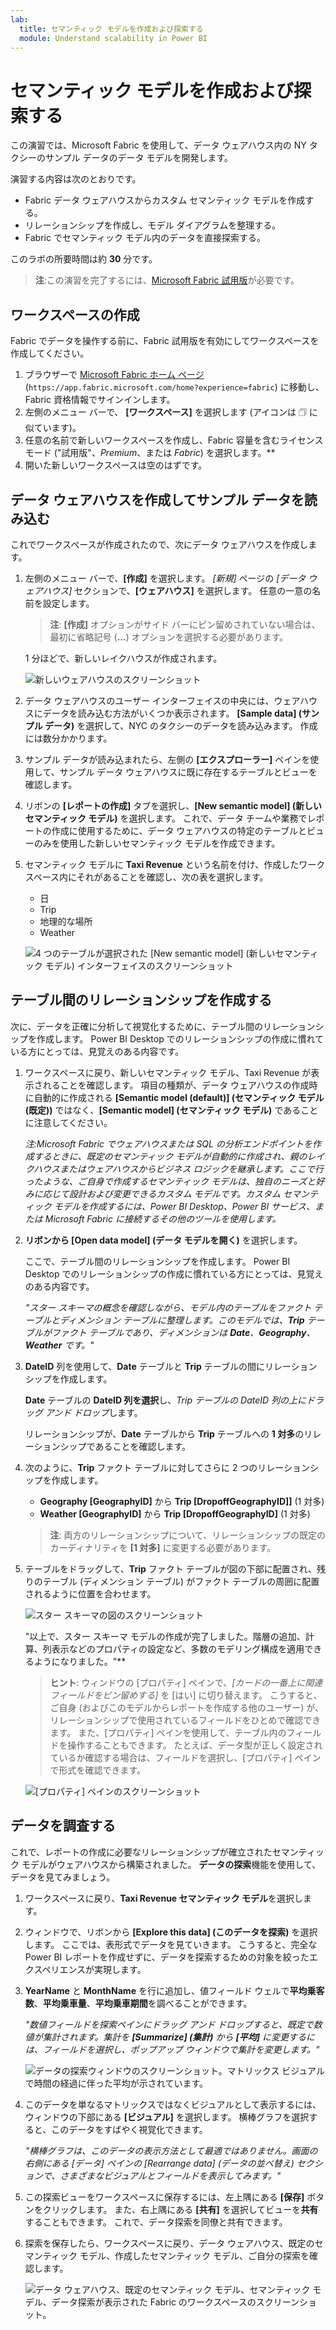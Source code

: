 ```yaml
---
lab:
  title: セマンティック モデルを作成および探索する
  module: Understand scalability in Power BI
---
```


# セマンティック モデルを作成および探索する

この演習では、Microsoft Fabric を使用して、データ ウェアハウス内の NY タクシーのサンプル データのデータ モデルを開発します。

演習する内容は次のとおりです。

- Fabric データ ウェアハウスからカスタム セマンティック モデルを作成する。
- リレーションシップを作成し、モデル ダイアグラムを整理する。
- Fabric でセマンティック モデル内のデータを直接探索する。

このラボの所要時間は約 **30** 分です。

> **注**:この演習を完了するには、[Microsoft Fabric 試用版](https://learn.microsoft.com/fabric/get-started/fabric-trial)が必要です。

## ワークスペースの作成

Fabric でデータを操作する前に、Fabric 試用版を有効にしてワークスペースを作成してください。

1. ブラウザーで [Microsoft Fabric ホーム ページ](https://app.fabric.microsoft.com/home?experience=fabric) (`https://app.fabric.microsoft.com/home?experience=fabric`) に移動し、Fabric 資格情報でサインインします。
1. 左側のメニュー バーで、 **[ワークスペース]** を選択します (アイコンは &#128455; に似ています)。
1. 任意の名前で新しいワークスペースを作成し、Fabric 容量を含むライセンス モード ("試用版"、*Premium*、または *Fabric*) を選択します。**
1. 開いた新しいワークスペースは空のはずです。

## データ ウェアハウスを作成してサンプル データを読み込む

これでワークスペースが作成されたので、次にデータ ウェアハウスを作成します。

1. 左側のメニュー バーで、**[作成]** を選択します。 *[新規]* ページの *[データ ウェアハウス]* セクションで、**[ウェアハウス]** を選択します。 任意の一意の名前を設定します。

    >**注**: **[作成]** オプションがサイド バーにピン留めされていない場合は、最初に省略記号 (**...**) オプションを選択する必要があります。

    1 分ほどで、新しいレイクハウスが作成されます。
    
    ![新しいウェアハウスのスクリーンショット](./Images/new-data-warehouse2.png)

1. データ ウェアハウスのユーザー インターフェイスの中央には、ウェアハウスにデータを読み込む方法がいくつか表示されます。 **[Sample data] (サンプル データ)** を選択して、NYC のタクシーのデータを読み込みます。 作成には数分かかります。

1. サンプル データが読み込まれたら、左側の **[エクスプローラー]** ペインを使用して、サンプル データ ウェアハウスに既に存在するテーブルとビューを確認します。

1. リボンの **[レポートの作成]** タブを選択し、**[New semantic model] (新しいセマンティック モデル)** を選択します。 これで、データ チームや業務でレポートの作成に使用するために、データ ウェアハウスの特定のテーブルとビューのみを使用した新しいセマンティック モデルを作成できます。

1. セマンティック モデルに **Taxi Revenue** という名前を付け、作成したワークスペース内にそれがあることを確認し、次の表を選択します。
   - 日
   - Trip
   - 地理的な場所
   - Weather
     
   ![4 つのテーブルが選択された [New semantic model] (新しいセマンティック モデル) インターフェイスのスクリーンショット](./Images/new-semantic-model.png)
     
## テーブル間のリレーションシップを作成する

次に、データを正確に分析して視覚化するために、テーブル間のリレーションシップを作成します。 Power BI Desktop でのリレーションシップの作成に慣れている方にとっては、見覚えのある内容です。

1. ワークスペースに戻り、新しいセマンティック モデル、Taxi Revenue が表示されることを確認します。 項目の種類が、データ ウェアハウスの作成時に自動的に作成される **[Semantic model (default)] (セマンティック モデル (既定))** ではなく、**[Semantic model] (セマンティック モデル)** であることに注意してください。

     *注:Microsoft Fabric でウェアハウスまたは SQL の分析エンドポイントを作成するときに、既定のセマンティック モデルが自動的に作成され、親のレイクハウスまたはウェアハウスからビジネス ロジックを継承します。ここで行ったような、ご自身で作成するセマンティック モデルは、独自のニーズと好みに応じて設計および変更できるカスタム モデルです。カスタム セマンティック モデルを作成するには、Power BI Desktop、Power BI サービス、または Microsoft Fabric に接続するその他のツールを使用します。*

1. **リボンから [Open data model] (データ モデルを開く)** を選択します。

    ここで、テーブル間のリレーションシップを作成します。 Power BI Desktop でのリレーションシップの作成に慣れている方にとっては、見覚えのある内容です。

    *"スター スキーマの概念を確認しながら、モデル内のテーブルをファクト テーブルとディメンション テーブルに整理します。このモデルでは、**Trip** テーブルがファクト テーブルであり、ディメンションは **Date**、**Geography**、**Weather** です。"*

1. **DateID** 列を使用して、**Date** テーブルと **Trip** テーブルの間にリレーションシップを作成します。

    **Date** テーブルの **DateID 列を選択**し、*Trip テーブルの DateID 列の上にドラッグ アンド ドロップ*します。

    リレーションシップが、**Date** テーブルから **Trip** テーブルへの **1 対多**のリレーションシップであることを確認します。

1. 次のように、**Trip** ファクト テーブルに対してさらに 2 つのリレーションシップを作成します。

   - **Geography [GeographyID]** から **Trip [DropoffGeographyID]]** (1 対多)
   - **Weather [GeographyID]** から **Trip [DropoffGeographyID]** (1 対多)

    > **注**: 両方のリレーションシップについて、リレーションシップの既定のカーディナリティを **[1 対多]** に変更する必要があります。

1. テーブルをドラッグして、**Trip** ファクト テーブルが図の下部に配置され、残りのテーブル (ディメンション テーブル) がファクト テーブルの周囲に配置されるように位置を合わせます。

    ![スター スキーマの図のスクリーンショット](./Images/star-schema-diagram.png)

    "以上で、スター スキーマ モデルの作成が完了しました。階層の追加、計算、列表示などのプロパティの設定など、多数のモデリング構成を適用できるようになりました。"**

    > **ヒント**: ウィンドウの [プロパティ] ペインで、*[カードの一番上に関連フィールドをピン留めする]* を [はい] に切り替えます。 こうすると、ご自身 (およびこのモデルからレポートを作成する他のユーザー) が、リレーションシップで使用されているフィールドをひとめで確認できます。 また、[プロパティ] ペインを使用して、テーブル内のフィールドを操作することもできます。 たとえば、データ型が正しく設定されているか確認する場合は、フィールドを選択し、[プロパティ] ペインで形式を確認できます。

     ![[プロパティ] ペインのスクリーンショット](./Images/properties-pane.png)

## データを調査する

これで、レポートの作成に必要なリレーションシップが確立されたセマンティック モデルがウェアハウスから構築されました。 **データの探索**機能を使用して、データを見てみましょう。

1. ワークスペースに戻り、**Taxi Revenue セマンティック モデル**を選択します。

1. ウィンドウで、リボンから **[Explore this data] (このデータを探索)** を選択します。 ここでは、表形式でデータを見ていきます。 こうすると、完全な Power BI レポートを作成せずに、データを探索するための対象を絞ったエクスペリエンスが実現します。

1. **YearName** と **MonthName** を行に追加し、値フィールド ウェルで**平均乗客数**、**平均乗車量**、**平均乗車期間**を調べることができます。

    *"数値フィールドを探索ペインにドラッグ アンド ドロップすると、既定で数値が集計されます。集計を **[Summarize] (集計)** から **[平均]** に変更するには、フィールドを選択し、ポップアップ ウィンドウで集計を変更します。"*

    ![データの探索ウィンドウのスクリーンショット。マトリックス ビジュアルで時間の経過に伴った平均が示されています。](./Images/explore-data-fabric.png)

1. このデータを単なるマトリックスではなくビジュアルとして表示するには、ウィンドウの下部にある **[ビジュアル]** を選択します。 横棒グラフを選択すると、このデータをすばやく視覚化できます。

   *"横棒グラフは、このデータの表示方法として最適ではありません。画面の右側にある [データ] ペインの [Rearrange data] (データの並べ替え) セクションで、さまざまなビジュアルとフィールドを表示してみます。"*

1. この探索ビューをワークスペースに保存するには、左上隅にある **[保存]** ボタンをクリックします。 また、右上隅にある **[共有]** を選択してビューを**共有**することもできます。 これで、データ探索を同僚と共有できます。

1. 探索を保存したら、ワークスペースに戻り、データ ウェアハウス、既定のセマンティック モデル、作成したセマンティック モデル、ご自分の探索を確認します。

    ![データ ウェアハウス、既定のセマンティック モデル、セマンティック モデル、データ探索が表示された Fabric のワークスペースのスクリーンショット。](./Images/semantic-model-workspace.png)
